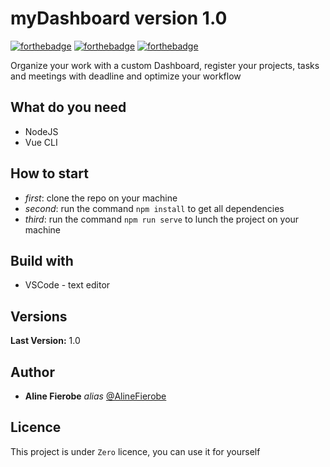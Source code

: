 # myDashboard version 1.0

[![forthebadge](https://forthebadge.com/images/badges/built-by-developers.svg)](http://forthebadge.com) [![forthebadge](https://forthebadge.com/images/badges/cc-0.svg)](http://forthebadge.com) [![forthebadge](https://forthebadge.com/images/badges/made-with-vue.svg)](http://forthebadge.com)

Organize your work with a custom Dashboard, register your projects, tasks and meetings with deadline and optimize your workflow

## What do you need

- NodeJS
- Vue CLI

## How to start

- _first_: clone the repo on your machine
- _second_: run the command `npm install` to get all dependencies
- _third_: run the command `npm run serve` to lunch the project on your machine

## Build with

- VSCode - text editor

## Versions

**Last Version:** 1.0

## Author

- **Aline Fierobe** _alias_ [@AlineFierobe](https://github.com/AlineFierobe)

## Licence

This project is under `Zero` licence, you can use it for yourself
